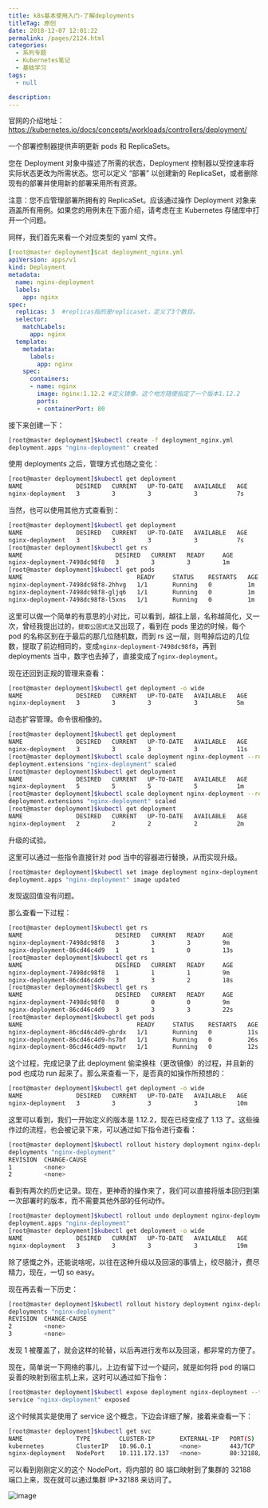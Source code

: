 ```yaml
---
title: k8s基本使用入门-了解deployments
titleTag: 原创
date: 2018-12-07 12:01:22
permalink: /pages/2124.html
categories: 
  - 系列专题
  - Kubernetes笔记
  - 基础学习
tags: 
  - null

description: 
---
```


官网的介绍地址：https://kubernetes.io/docs/concepts/workloads/controllers/deployment/



一个部署控制器提供声明更新 pods 和 ReplicaSets。



您在 Deployment 对象中描述了所需的状态，Deployment 控制器以受控速率将实际状态更改为所需状态。您可以定义 “部署” 以创建新的 ReplicaSet，或者删除现有的部署并使用新的部署采用所有资源。



注意：您不应管理部署所拥有的 ReplicaSet。应该通过操作 Deployment 对象来涵盖所有用例。如果您的用例未在下面介绍，请考虑在主 Kubernetes 存储库中打开一个问题。



同样，我们首先来看一个对应类型的 yaml 文件。



```yaml
[root@master deployment]$cat deployment_nginx.yml
apiVersion: apps/v1
kind: Deployment
metadata:
  name: nginx-deployment
  labels:
    app: nginx
spec:
  replicas: 3  #replicas指的是replicaset，定义了3个数目。
  selector:
    matchLabels:
      app: nginx
  template:
    metadata:
      labels:
        app: nginx
    spec:
      containers:
      - name: nginx
        image: nginx:1.12.2 #定义镜像，这个地方随便指定了一个版本1.12.2
        ports:
        - containerPort: 80
```



接下来创建一下：



```sh
[root@master deployment]$kubectl create -f deployment_nginx.yml
deployment.apps "nginx-deployment" created
```



使用 deployments 之后，管理方式也随之变化：



```sh
[root@master deployment]$kubectl get deployment
NAME               DESIRED   CURRENT   UP-TO-DATE   AVAILABLE   AGE
nginx-deployment   3         3         3            3           7s
```



当然，也可以使用其他方式查看到：



```sh
[root@master deployment]$kubectl get deployment
NAME               DESIRED   CURRENT   UP-TO-DATE   AVAILABLE   AGE
nginx-deployment   3         3         3            3           7s
[root@master deployment]$kubectl get rs
NAME                          DESIRED   CURRENT   READY     AGE
nginx-deployment-7498dc98f8   3         3         3         1m
[root@master deployment]$kubectl get pods
NAME                                READY     STATUS    RESTARTS   AGE
nginx-deployment-7498dc98f8-2hhvg   1/1       Running   0          1m
nginx-deployment-7498dc98f8-gljq6   1/1       Running   0          1m
nginx-deployment-7498dc98f8-l5xns   1/1       Running   0          1m
```



这里可以做一个简单的有意思的小对比，可以看到，越往上层，名称越简化，又一次，曾经我提出过的，`提取公因式法`又出现了，看到在 pods 里边的时候，每个 pod 的名称区别在于最后的那几位随机数，而到 rs 这一层，则甩掉后边的几位数，提取了前边相同的，变成`nginx-deployment-7498dc98f8`，再到 deployments 当中，数字也去掉了，直接变成了`nginx-deployment`。



现在还回到正规的管理来查看：



```sh
[root@master deployment]$kubectl get deployment -o wide
NAME               DESIRED   CURRENT   UP-TO-DATE   AVAILABLE   AGE       CONTAINERS   IMAGES         SELECTOR
nginx-deployment   3         3         3            3           5m        nginx        nginx:1.12.2   app=nginx
```



动态扩容管理。命令很相像的。



```sh
[root@master deployment]$kubectl get deployment
NAME               DESIRED   CURRENT   UP-TO-DATE   AVAILABLE   AGE
nginx-deployment   3         3         3            3           11s
[root@master deployment]$kubectl scale deployment nginx-deployment --replicas=5
deployment.extensions "nginx-deployment" scaled
[root@master deployment]$kubectl get deployment
NAME               DESIRED   CURRENT   UP-TO-DATE   AVAILABLE   AGE
nginx-deployment   5         5         5            5           1m
[root@master deployment]$kubectl scale deployment nginx-deployment --replicas=2
deployment.extensions "nginx-deployment" scaled
[root@master deployment]$kubectl get deployment
NAME               DESIRED   CURRENT   UP-TO-DATE   AVAILABLE   AGE
nginx-deployment   2         2         2            2           2m
```



升级的试验。



这里可以通过一些指令直接针对 pod 当中的容器进行替换，从而实现升级。



```sh
[root@master deployment]$kubectl set image deployment nginx-deployment nginx=nginx:1.13
deployment.apps "nginx-deployment" image updated
```



发现返回值没有问题。



那么查看一下过程：



```sh
[root@master deployment]$kubectl get rs
NAME                          DESIRED   CURRENT   READY     AGE
nginx-deployment-7498dc98f8   3         3         3         9m
nginx-deployment-86cd46c4d9   1         1         0         13s
[root@master deployment]$kubectl get rs
NAME                          DESIRED   CURRENT   READY     AGE
nginx-deployment-7498dc98f8   1         1         1         9m
nginx-deployment-86cd46c4d9   3         3         2         18s
[root@master deployment]$kubectl get rs
NAME                          DESIRED   CURRENT   READY     AGE
nginx-deployment-7498dc98f8   0         0         0         9m
nginx-deployment-86cd46c4d9   3         3         3         22s
[root@master deployment]$kubectl get pods
NAME                                READY     STATUS    RESTARTS   AGE
nginx-deployment-86cd46c4d9-gbrdx   1/1       Running   0          11s
nginx-deployment-86cd46c4d9-hs7bf   1/1       Running   0          26s
nginx-deployment-86cd46c4d9-mpwtr   1/1       Running   0          12s
```



这个过程，完成记录了此 deployment 偷梁换柱（更改镜像）的过程，并且新的 pod 也成功 run 起来了。那么来查看一下，是否真的如操作所预想的：



```sh
[root@master deployment]$kubectl get deployment -o wide
NAME               DESIRED   CURRENT   UP-TO-DATE   AVAILABLE   AGE       CONTAINERS   IMAGES       SELECTOR
nginx-deployment   3         3         3            3           10m       nginx        nginx:1.13   app=nginx
```



这里可以看到，我们一开始定义的版本是 1.12.2，现在已经变成了 1.13 了。这些操作过的流程，也会被记录下来，可以通过如下指令进行查看：



```sh
[root@master deployment]$kubectl rollout history deployment nginx-deployment
deployments "nginx-deployment"
REVISION  CHANGE-CAUSE
1         <none>
2         <none>
```



看到有两次的历史记录。现在，更神奇的操作来了，我们可以直接将版本回归到第一次部署时的版本，而不需要其他外部的任何动作。



```sh
[root@master deployment]$kubectl rollout undo deployment nginx-deployment
deployment.apps "nginx-deployment"
[root@master deployment]$kubectl get deployment -o wide
NAME               DESIRED   CURRENT   UP-TO-DATE   AVAILABLE   AGE       CONTAINERS   IMAGES         SELECTOR
nginx-deployment   3         3         3            3           19m       nginx        nginx:1.12.2   app=nginx
```



除了感慨之外，还能说啥呢，以往在这种升级以及回滚的事情上，绞尽脑汁，费尽精力，现在，一切 so easy。



现在再去看一下历史：



```sh
[root@master deployment]$kubectl rollout history deployment nginx-deployment
deployments "nginx-deployment"
REVISION  CHANGE-CAUSE
2         <none>
3         <none>
```



发现 1 被覆盖了，就会这样的轮替，以后再进行发布以及回滚，都非常的方便了。



现在，简单说一下网络的事儿，上边有留下过一个疑问，就是如何将 pod 的端口妥善的映射到宿主机上来，这时可以通过如下指令：



```sh
[root@master deployment]$kubectl expose deployment nginx-deployment --type=NodePort
service "nginx-deployment" exposed
```



这个时候其实是使用了 service 这个概念，下边会详细了解，接着来查看一下：



```sh
[root@master deployment]$kubectl get svc
NAME               TYPE        CLUSTER-IP       EXTERNAL-IP   PORT(S)        AGE
kubernetes         ClusterIP   10.96.0.1        <none>        443/TCP        23h
nginx-deployment   NodePort    10.111.172.137   <none>        80:32188/TCP   22s
```



可以看到刚刚定义的这个 NodePort，将内部的 80 端口映射到了集群的 32188 端口上来，现在就可以通过集群 IP+32188 来访问了。



![image](http://t.eryajf.net/imgs/2021/09/3df7ca60bf926a59.jpg)

